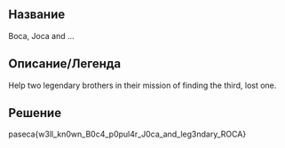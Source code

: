 ## Название
Boca, Joca and ...
## Описание/Легенда
Help two legendary brothers in their mission of finding the third, lost one.
## Решение
paseca{w3ll_kn0wn_B0c4_p0pul4r_J0ca_and_leg3ndary_ROCA}
